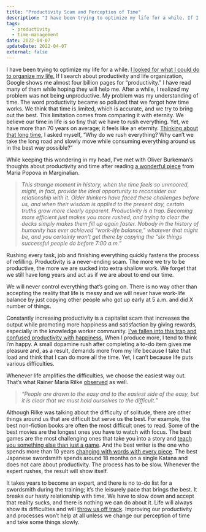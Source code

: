 ```yaml
---
title: "Productivity Scam and Perception of Time"
description: "I have been trying to optimize my life for a while. If I search about productivity and life organization, Google shows me almost four billion pages. I have read many of them while hoping they will help me."
tags:
  - productivity
  - time-management
date: 2022-04-07
updateDate: 2022-04-07
external: false
---
```


I have been trying to optimize my life for a while. [I looked for what I could do to organize my life.](/growth-with-systematic-bliss) If I search about productivity and life organization, Google shows me almost four billion pages for “productivity.” I have read many of them while hoping they will help me. After a while, I realized my problem was not being unproductive. My problem was my understanding of time. The word productivity became so polluted that we forgot how time works. We think that time is limited, which is accurate, and we try to bring out the best. This limitation comes from comparing it with eternity. We believe our time in life is so tiny that we have to rush everything. Yet, we have more than 70 years on average; it feels like an eternity. [Thinking about that long time](/csikszentmihalyi-newport-and-pressfield-on-creativity-time-and-deep-walks-in-remote-work), I asked myself, “Why do we rush everything? Why can’t we take the long road and slowly move while consuming everything around us in the best way possible?”

While keeping this wondering in my head, I’ve met with Oliver Burkeman’s thoughts about productivity and time after reading [a wonderful piece](https://www.themarginalian.org/2021/12/20/four-thousand-weeks-oliver-burkeman/) from Maria Popova in Marginalian.

> _This strange moment in history, when the time feels so unmoored, might, in fact, provide the ideal opportunity to reconsider our relationship with it. Older thinkers have faced these challenges before us, and when their wisdom is applied to the present day, certain truths grow more clearly apparent. Productivity is a trap. Becoming more efficient just makes you more rushed, and trying to clear the decks simply makes them fill up again faster. Nobody in the history of humanity has ever achieved “work-life balance,” whatever that might be, and you certainly won’t get there by copying the “six things successful people do before 7:00 a.m.”_

Rushing every task, job and finishing everything quickly fastens the process of refilling. Productivity is a never-ending scam. The more we try to be productive, the more we are sucked into extra shallow work. We forget that we still have long years and act as if we are about to end our time.

We will never control everything that’s going on. There is no way other than accepting the reality that life is messy and we will never have work-life balance by just copying other people who got up early at 5 a.m. and did X number of things.

Constantly increasing productivity is a capitalist scam that increases the output while promoting more happiness and satisfaction by giving rewards, especially in the knowledge worker community. [I’ve fallen into this trap and confused productivity with happiness.](/a-life-without-problems-the-happiness) When I produce more, I tend to think I’m happy. A small dopamine rush after completing a to-do item gives me pleasure and, as a result, demands more from my life because I take that load and think that I can do more all the time. Yet, I can’t because life puts various difficulties.

Whenever life amplifies the difficulties, we choose the easiest way out. That’s what Rainer Maria Rilke [observed](https://www.themarginalian.org/2021/06/29/rilke-letters-to-a-young-poet-macy-barrows/) as well.

> _“People are drawn to the easy and to the easiest side of the easy, but it is clear that we must hold ourselves to the difficult.”_

Although Rilke was talking about the difficulty of solitude, there are other things around us that are difficult but serve us the best. For example, the best non-fiction books are often the most difficult ones to read. Some of the best movies are the longest ones you have to watch with focus. The best games are the most challenging ones that take you into a story and [teach you something else than just a game](/what-hades-the-game-had-taught-me). And the best writer is the one who spends more than 10 years [changing with words with every piece](/navigating-the-writing-challenge-every-day). The best Japanese swordsmith spends around 18 months on a single Katana and does not care about productivity. The process has to be slow. Whenever the expert rushes, the result will show itself.

It takes years to become an expert, and there is no to-do list for a swordsmith during the training; it’s the leisurely pace that brings the best. It breaks our hasty relationship with time. We have to slow down and accept that reality sucks, and there is nothing we can do about it. Life will always show its difficulties and will [throw us off track](The%20Subtle%20Art%20of%20Not%20Giving%20A%20Fuck%20by%20Mark%20Manson%20Book%20Notes.md). Improving our productivity and processes won’t help at all unless we change our perception of time and take some things slowly.